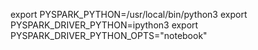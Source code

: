 export PYSPARK_PYTHON=/usr/local/bin/python3
export PYSPARK_DRIVER_PYTHON=ipython3
export PYSPARK_DRIVER_PYTHON_OPTS="notebook"

